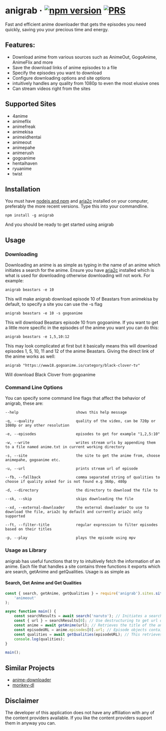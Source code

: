 # anigrab &middot; [![npm version](https://img.shields.io/npm/v/anigrab.svg?style=flat)](https://www.npmjs.com/package/anigrab) [![PRS](https://img.shields.io/badge/PRs-welcome-brightgreen.svg)](https://github.com/ngomile/anigrab)

Fast and efficient anime downloader that gets the episodes you need quickly, saving you your precious time and energy.

## Features:

-   Download anime from various sources such as AnimeOut, GogoAnime, AnimeFlix and more
-   Save the download links of anime episodes to a file
-   Specify the episodes you want to download
-   Configure downloading options and site options
-   intuitively handles any quality from 1080p to even the most elusive ones
-   Can stream videos right from the sites

## Supported Sites

-   4anime
-   animeflix
-   animefreak
-   animekisa
-   animeidhentai
-   animeout
-   animepahe
-   animerush
-   gogoanime
-   hentaihaven
-   ryuanime
-   twist

## Installation

You must have [nodejs and npm](https://nodejs.org/en/) and [aria2c](https://aria2.github.io/) installed on your computer, preferably the more recent versions. Type this into your commandline.

```
npm install -g anigrab
```

And you should be ready to get started using anigrab

## Usage

### Downloading

Downloading an anime is as simple as typing in the name of an anime which initiates a search for the anime. Ensure you have [aria2c](https://aria2.github.io/) installed which is what is used for downloading otherwise downloading will not work. For example:

```
anigrab beastars -e 10
```

This will make anigrab download episode 10 of Beastars from animekisa by default, to specify a site you can use the -s flag

```
anigrab beastars -e 10 -s gogoanime
```

This will download Beastars episode 10 from gogoanime. If you want to get a little more specific in the episodes of the anime you want you can do this:

```
anigrab beastars -e 1,5,10:12
```

This may look complicated at first but it basically means this will download episodes 1, 5, 10, 11 and 12 of the anime Beastars. Giving the direct link of the anime works as well:

```
anigrab "https://www18.gogoanime.io/category/black-clover-tv"
```

Will download Black Clover from gogoanime

### Command Line Options

You can specify some command line flags that affect the behavior of anigrab, these are:

```
--help                          shows this help message

-q, --quality                   quality of the video, can be 720p or 1080p or any other resolution

-e, --episodes                  episodes to get for example "1,2,5:10"

-w, --write                     writes stream urls by appending them to a file named anime.txt in current working directory

-s, --site                      the site to get the anime from, choose animepahe, gogoanime etc.

-u, --url                       prints stream url of episode

--fb, --fallback                comma separated string of qualities to choose if quality asked for is not found e.g 360p, 480p

-d, --directory                 the directory to download the file to

--sk, --skip                    skips downloading the file

--xd, --external-downloader     the external downloader to use to download the file, aria2c by default and currently aria2c only supported

--ft, --filter-title            regular expression to filter episodes based on their titles

-p, --play                      plays the episode using mpv
```

### Usage as Library

anigrab has useful functions that try to intuitively fetch the information of an anime. Each file that handles a site contains three functions it exports which are search, getAnime and getQualities. Usage is as simple as

#### Search, Get Anime and Get Qualities

```javascript
const { search, getAnime, getQualities } = require('anigrab').sites.siteLoader(
    'animeout'
);

async function main() {
    const searchResults = await search('naruto'); // Initiates a search for Naruto, this is a promise so can be awaited
    const { url } = searchResults[0]; // Use destructuring to get url of search result at index 0
    const anime = await getAnime(url); // Retrieves the title of the anime and it's episodes, again this is awaitable
    const episodeURL = anime.episodes[0].url; // Episode objects contain their url, here we access the url of the episode at index 0 of the episode list
    const qualities = await getQualities(episodeURL); // This retrieves the available qualities of the episode as a map of qualities pointing to an object with the server that is host and the referer to use
    console.log(qualities);
}

main();
```

## Similar Projects

-   [anime-downloader](https://github.com/vn-ki/anime-downloader)
-   [monkey-dl](https://github.com/Oshan96/monkey-dl)

## Disclaimer

The developer of this application does not have any affiliation with any of the content providers available. If you like the content providers support them in anyway you can.
